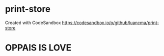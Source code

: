 # print-store
Created with CodeSandbox
https://codesandbox.io/p/github/luancma/print-store

# OPPAIS IS LOVE
